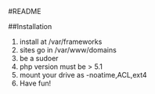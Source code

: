 #README

##Installation

1. install at /var/frameworks
2. sites go in /var/www/domains
3. be a sudoer
4. php version must be > 5.1
5. mount your drive as -noatime,ACL,ext4
6. Have fun!